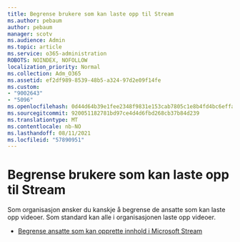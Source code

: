 ```yaml
---
title: Begrense brukere som kan laste opp til Stream
ms.author: pebaum
author: pebaum
manager: scotv
ms.audience: Admin
ms.topic: article
ms.service: o365-administration
ROBOTS: NOINDEX, NOFOLLOW
localization_priority: Normal
ms.collection: Adm_O365
ms.assetid: ef2df989-8539-48b5-a324-97d2e09f14fe
ms.custom:
- "9002643"
- "5096"
ms.openlocfilehash: 0d44d64b39e1fee2348f9831e153cab7805c1e8b4fd4bc6effa0968c71666d13
ms.sourcegitcommit: 920051182781bd97ce4d4d6fbd268cb37b84d239
ms.translationtype: MT
ms.contentlocale: nb-NO
ms.lasthandoff: 08/11/2021
ms.locfileid: "57890951"
---
```

# <a name="restrict-users-who-can-upload-to-stream"></a>Begrense brukere som kan laste opp til Stream

Som organisasjon ønsker du kanskje å begrense de ansatte som kan laste opp videoer. Som standard kan alle i organisasjonen laste opp videoer.

- [Begrense ansatte som kan opprette innhold i Microsoft Stream](https://docs.microsoft.com/stream/restrict-uploaders)
